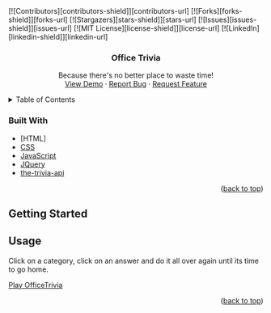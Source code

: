 <div id="top"></div>
[![Contributors][contributors-shield]][contributors-url]
[![Forks][forks-shield]][forks-url]
[![Stargazers][stars-shield]][stars-url]
[![Issues][issues-shield]][issues-url]
[![MIT License][license-shield]][license-url]
[![LinkedIn][linkedin-shield]][linkedin-url]



<!-- PROJECT LOGO -->
<br />
<div align="center">
  <h3 align="center">Office Trivia</h3>

  <p align="center">
    Because there's no better place to waste time!
    <br />
    <a href="https://mosi-rivera.github.io/OfficeTrivia/">View Demo</a>
    ·
    <a href="https://github.com/Mosi-Rivera/OfficeTrivia/issues">Report Bug</a>
    ·
    <a href="https://github.com/Mosi-Rivera/OfficeTrivia/issues">Request Feature</a>
  </p>
</div>



<!-- TABLE OF CONTENTS -->
<details>
  <summary>Table of Contents</summary>
  <ol>
    <li>
      <ul>
        <li><a href="#built-with">Built With</a></li>
      </ul>
    </li>
    <li><a href="#usage">Usage</a></li>
  </ol>
</details>

### Built With

* [HTML]
* [CSS](https://reactjs.org/)
* [JavaScript](https://vuejs.org/)
* [JQuery](https://jquery.com)
* [the-trivia-api](https://the-trivia-api.com/)

<p align="right">(<a href="#top">back to top</a>)</p>



<!-- GETTING STARTED -->
## Getting Started



<!-- USAGE EXAMPLES -->
## Usage

Click on a category, click on an answer and do it all over again until its time to go home.

<a href="https://mosi-rivera.github.io/OfficeTrivia/">Play OfficeTrivia</a>

<p align="right">(<a href="#top">back to top</a>)</p>